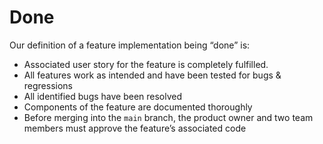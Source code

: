# Done
Our definition of a feature implementation being “done” is:
- Associated user story for the feature is completely fulfilled. 
- All features work as intended and have been tested for bugs & regressions 
- All identified bugs have been resolved 
- Components of the feature are documented thoroughly 
- Before merging into the `main` branch, the product owner and two team members must approve the feature’s associated code
